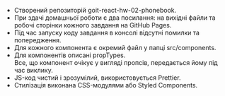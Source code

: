 - Створений репозиторій goit-react-hw-02-phonebook.</br>
- При здачі домашньої роботи є два посилання: на вихідні файли та робочі
  сторінки кожного завдання на GitHub Pages.</br>
- Під час запуску коду завдання в консолі відсутні помилки та попередження.</br>
- Для кожного компонента є окремий файл у папці src/components.</br>
- Для компонентів описані propTypes.</br> Все, що компонент очікує у вигляді
  пропсів, передається йому під час виклику.</br>
- JS-код чистий і зрозумілий, використовується Prettier.</br>
- Стилізація виконана CSS-модулями або Styled Components.</br>
